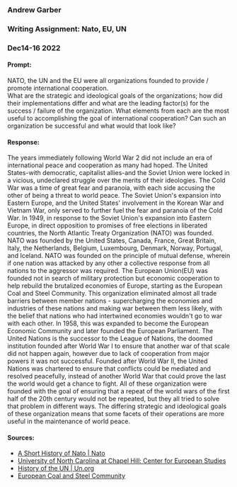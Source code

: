### Andrew Garber
### Writing Assignment: Nato, EU, UN
### Dec14-16 2022

#### Prompt:
NATO, the UN and the EU were all organizations founded to provide / promote international cooperation.  
What are the strategic and ideological goals of the organizations; how did their implementations differ and what are the leading factor(s) for the success / failure of the organization.  What elements from each are the most useful to accomplishing the goal of international cooperation? Can such an organization be successful and what would that look like? 
#### Response:

The years immediately following World War 2 did not include an era of international peace and cooperation as many had hoped. The United States-with democratic, capitalist allies-and the Soviet Union were locked in a vicious, undeclared struggle over the merits of their ideologies. The Cold War was a time of great fear and paranoia, with each side accusing the other of being a threat to world peace. The Soviet Union's expansion into Eastern Europe, and the United States' involvement in the Korean War and Vietnam War, only served to further fuel the fear and paranoia of the Cold War. In 1949, in response to the Soviet Union's expansion into Eastern Europe, in direct opposition to promises of free elections in liberated countries, the North Atlantic Treaty Organization (NATO) was founded. NATO was founded by the United States, Canada, France, Great Britain, Italy, the Netherlands, Belgium, Luxembourg, Denmark, Norway, Portugal, and Iceland. NATO was founded on the principle of mutual defense, wherein if one nation was attacked by any other a collective response from all nations to the aggressor was required. The European Union(EU) was founded not in search of military protection but economic cooperation to help rebuild the brutalized economies of Europe, starting as the European Coal and Steel Community. This organization eliminated almost all trade barriers between member nations - supercharging the economies and industries of these nations and making war between them less likely, with the belief that nations who had intertwined economies wouldn't go to war with each other. In 1958, this was expanded to become the European Economic Community and later founded the European Parliament. The United Nations is the successor to the League of Nations, the doomed institution founded after World War I to ensure that another war of that scale did not happen again, however due to lack of cooperation from major powers it was not successful. Founded after World War II, the United Nations was chartered to ensure that conflicts could be mediated and resolved peacefully, instead of another World War that could prove the last the world would get a chance to fight. All of these organization were founded with the goal of ensuring that a repeat of the world wars of the first half of the 20th century would not be repeated, but they all tried to solve that problem in different ways. The differing strategic and ideological goals of these organization means that some facets of their operations are more useful in the maintenance of world peace. 

#### Sources:
 - [A Short History of Nato | Nato](https://www.nato.int/cps/en/natohq/declassified_139339.htm)
 - [University of North Carolina at Chapel Hill: Center for European Studies](https://europe.unc.edu/iron-curtain/history/the-birth-of-a-united-europe/)
 - [History of the UN | Un.org](https://www.un.org/un70/en/content/history/index.html)
 - [European Coal and Steel Community](https://www.britannica.com/topic/European-Coal-and-Steel-Community)   
